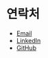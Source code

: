 # **연락처**
- [Email](mailto:chaewan2002@naver.com)
- [LinkedIn](https://www.linkedin.com/in/chaewan-woo-2b4705307/)
- [GitHub](https://github.com/Woo95)